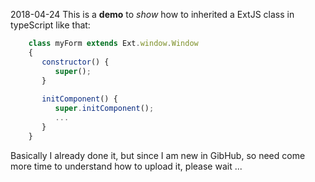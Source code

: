 2018-04-24
This is a **demo** to *show* how to inherited a ExtJS class in typeScript like that:

```javascript
    class myForm extends Ext.window.Window 
    {
       constructor() {
          super();
       }
    
       initComponent() {
          super.initComponent();
          ...
       }
    }
```
  
Basically I already done it, but since I am new in GibHub, so need come more time
to understand how to upload it, please wait ...
